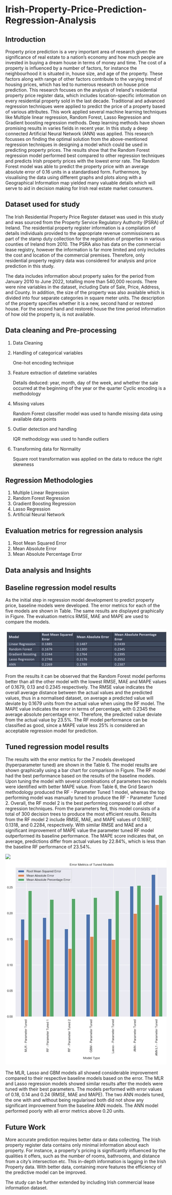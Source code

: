 # Irish-Property-Price-Prediction-Regression-Analysis


## Introduction

Property price prediction is a very important area of research given the significance of real estate to a nation’s economy and how much people are invested in buying a dream house in terms of money and time. The cost of a property is influenced by a number of factors, for instance the neighbourhood it is situated in, house size, and age of the property. These factors along with range of other factors contribute to the varying trend of housing prices, which has led to numerous research on house price prediction.
This research focuses on the analysis of Ireland's residential property price register data, which includes location-specific information on every residential property sold in the last decade. Traditional and advanced regression techniques were applied to predict the price of a property based of various attributes. This work applied several machine learning techniques like Multiple linear regression, Random Forest, Lasso Regression and Gradient boosting regression methods. Deep learning methods have shown promising results in varies fields in recent year. In this study a deep connected Artificial Neural Network (ANN) was applied. This research focusses on finding the optimal solution from the above-mentioned regression techniques in designing a model which could be used in predicting property prices.
The results show that the Random Forest regression model performed best compared to other regression techniques and predicts Irish property prices with the lowest error rate. The Random Forest model was able to predict the property price with an average absolute error of 0.16 units in a standardised form. Furthermore, by visualising the data using different graphs and plots along with a Geographical Information map yielded many valuable details which will serve to aid in decision making for Irish real estate market consumers.


## Dataset used for study

The Irish Residential Property Price Register dataset was used in this study and was sourced from the Property Service Regulatory Authority (PSRA) of Ireland. The residential property register information is a compilation of details individuals provided to the appropriate revenue commissioners as part of the stamp duty collection for the registration of properties in various counties of Ireland from 2010. The PSRA also has data on the commercial lease registry, however the information is far more limited and only includes the cost and location of the commercial premises. Therefore, only residential property registry data was considered for analysis and price prediction in this study.

The data includes information about property sales for the period from January 2010 to June 2022, totalling more than 540,000 records. There were nine variables in the dataset, including Date of Sale, Price, Address, and County. In addition, the size of the property was also available which is divided into four separate categories in square meter units. The description of the property specifies whether it is a new, second hand or restored house. For the second hand and restored house the time period information of how old the property is, is not available.


## Data cleaning and Pre-processing
1. Data Cleaning
2. Handling of categorical variables 
	
	One-hot encoding technique
3. Feature extraction of datetime variables
	
	Details deduced: year, month, day of the week, and whether the sale occurred at the beginning of the year or the quarter
	Cyclic encoding is a methodology
4. Missing values
	
	Random Forest classifier model was used to handle missing data using available data points
5. Outlier detection and handling
	
	IQR methodology was used to handle outliers
6. Transforming data for Normality
	
	Square root transformation was applied on the data to reduce the right skewness

## Regression Methodologies 
1. Multiple Linear Regression 
2. Random Forest Regression
3. Gradient Boosting Regression 
4. Lasso Regression 
5. Artificial Neural Network 


## Evaluation metrics for regression analysis
1. Root Mean Squared Error
2. Mean Absolute Error
3. Mean Absolute Percentage Error


## Data analysis and Insights

## Baseline regression model results

As the initial step in regression model development to predict property price, baseline models were developed. The error metrics for each of the five models are shown in Table. The same results are displayed graphically in Figure. The evaluation metrics RMSE, MAE and MAPE are used to compare the models.

![](Images/results_baseline.jpg)

From the results it can be observed that the Random Forest model performs better than all the other model with the lowest RMSE, MAE and MAPE values of 0.1679, 0.13 and 0.2345 respectively. The RMSE value indicates the overall average distance between the actual values and the predicted values, thus in a normalised dataset, on average a predicted value will
deviate by 0.1679 units from the actual value when using the RF model. The MAPE value indicates the error in terms of percentage, with 0.2345 the average absolute percentage error. Therefore, the predicted value deviate from the actual value by 23.5%. The RF model performance can be classified as good, since a MAPE value less 25% is considered an acceptable regression model for prediction.


## Tuned regression model results

The results with the error metrics for the 7 models developed (hyperparameter tuned) are shown in the Table 6. The model results are shown graphically using a bar chart for comparison in Figure.
The RF model had the best performance based on the results of the baseline models. Upon tuning the model with several combinations of parameters two models were identified with better MAPE value. From Table 6, the Grid Search methodology produced the RF - Parameter Tuned 1 model, whereas the top performing model was manually tuned to produce the RF - Parameter Tuned 2. Overall, the RF model 2 is the best performing compared to all other regression techniques. From the parameters fed, this model consists of a total of 300 decision trees to produce the most efficient results.
Results from the RF model 2 include RMSE, MAE, and MAPE values of 0.1697, 0.1318, and 0.2284, respectively. With similar RMSE and MAE and a significant improvement of MAPE value the parameter tuned RF model outperformed its baseline performance. The MAPE score indicates that, on average, predictions differ from actual values by 22.84%, which is less than the baseline RF performance of 23.54%.


![](Images/results_tuned1.jpg)
![](Images/results_tuned2.jpg)

The MLR, Lasso and GBM models all showed considerable improvement compared to their respective baseline models based on the error. The MLR and Lasso regression models showed similar results after the models were tuned with their best parameters. The models performed with error values of 0.18, 0.14 and 0.24 (RMSE, MAE and MAPE). The two ANN models tuned, the one with and without being regularised both did not show any significant improvement from the baseline ANN models. The ANN model performed poorly with all error metrics above 0.20 units.


## Future Work

More accurate prediction requires better data or data collecting. The Irish property register data contains only minimal information about each property. For instance, a property's pricing is significantly influenced by the qualities it offers, such as the number of rooms, bathrooms, and distance from a city’s intersection etc. This in-depth information is lagging in the Irish Property data. With better data, containing more features the efficiency of the predictive model can be improved.

The study can be further extended by including Irish commercial lease information dataset.